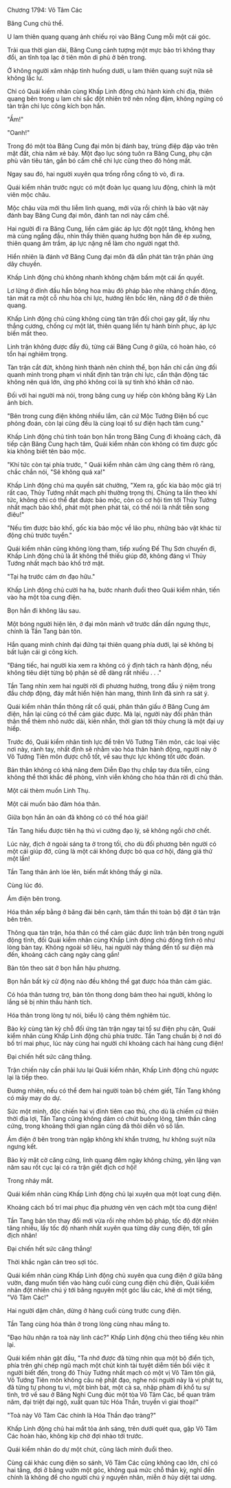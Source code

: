 




Chương 1794: Vô Tâm Các


Băng Cung chủ thể.

U lam thiên quang quang ảnh chiếu rọi vào Băng Cung mỗi một cái góc.

Trải qua thời gian dài, Băng Cung cảnh tượng một mực bảo trì không thay đổi, an tĩnh tọa lạc ở tiên môn di phủ ở bên trong.

Ở không người xâm nhập tình huống dưới, u lam thiên quang suýt nữa sẽ không lắc lư.

Chỉ có Quái kiểm nhân cùng Khấp Linh động chủ hành kinh chi địa, thiên quang bên trong u lam chi sắc đột nhiên trở nên nồng đậm, không ngừng có tàn trận chi lực công kích bọn hắn.

"Ầm!"

"Oanh!"

Trong đó một tòa Băng Cung đại môn bị đánh bay, trùng điệp đập vào trên mặt đất, chia năm xẻ bảy. Một đạo lục sóng tuôn ra Băng Cung, phụ cận phù văn tiêu tán, gắn bó cấm chế chi lực cũng theo đó hỏng mất.

Ngay sau đó, hai người xuyên qua trống rỗng cổng tò vò, đi ra.

Quái kiểm nhân trước ngực có một đoàn lục quang lưu động, chính là một viên mộc châu.

Mộc châu vừa mới thu liễm linh quang, mới vừa rồi chính là bảo vật này đánh bay Băng Cung đại môn, đánh tan nơi này cấm chế.

Hai người đi ra Băng Cung, liền cảm giác áp lực đột ngột tăng, không hẹn mà cùng ngẩng đầu, nhìn thấy thiên quang hướng bọn hắn đè ép xuống, thiên quang âm trầm, áp lực nặng nề làm cho người ngạt thở.

Hiển nhiên là đánh vỡ Băng Cung đại môn đã dẫn phát tàn trận phản ứng dây chuyền.

Khấp Linh động chủ không nhanh không chậm bấm một cái ấn quyết.

Lơ lửng ở đỉnh đầu hắn bông hoa màu đỏ pháp bảo nhẹ nhàng chấn động, tản mát ra một cỗ nhu hòa chi lực, hướng lên bốc lên, nâng đỡ ở đè thiên quang.

Khấp Linh động chủ cũng không cùng tàn trận đối chọi gay gắt, lấy nhu thắng cương, chống cự một lát, thiên quang liền tự hành bình phục, áp lực biến mất theo.

Linh trận không được đầy đủ, từng cái Băng Cung ở giữa, có hoàn hảo, có tổn hại nghiêm trọng.

Tàn trận cắt đứt, không hình thành nên chỉnh thể, bọn hắn chỉ cần ứng đối quanh mình trong phạm vi nhất định tàn trận chi lực, cẩn thận động tác không nên quá lớn, ứng phó không coi là sự tình khó khăn cỡ nào.

Đối với hai người mà nói, trong băng cung uy hiếp còn không bằng Kỳ Lân ảnh bích.

"Bên trong cung điện không nhiều lắm, căn cứ Mộc Tướng Điện bố cục phỏng đoán, còn lại cũng đều là cùng loại tổ sư điện hạch tâm cung."

Khấp Linh động chủ tính toán bọn hắn trong Băng Cung đi khoảng cách, đã tiếp cận Băng Cung hạch tâm, Quái kiểm nhân còn không có tìm được gốc kia không biết tên bảo mộc.

"Khí tức còn tại phía trước, " Quái kiểm nhân cảm ứng càng thêm rõ ràng, chắc chắn nói, "Sẽ không quá xa!"

Khấp Linh động chủ ma quyền sát chưởng, "Xem ra, gốc kia bảo mộc giá trị rất cao, Thủy Tướng nhất mạch phi thường trọng thị. Chúng ta lần theo khí tức, không chỉ có thể đạt được bảo mộc, còn có cơ hội tìm tới Thủy Tướng nhất mạch bảo khố, phát một phen phát tài, có thể nói là nhất tiễn song điêu!"

"Nếu tìm được bảo khố, gốc kia bảo mộc về lão phu, những bảo vật khác từ động chủ trước tuyển."

Quái kiểm nhân cũng không lòng tham, tiếp xuống Đế Thụ Sơn chuyến đi, Khấp Linh động chủ là ắt không thể thiếu giúp đỡ, không đáng vì Thủy Tướng nhất mạch bảo khố trở mặt.

"Tại hạ trước cám ơn đạo hữu."

Khấp Linh động chủ cười ha ha, bước nhanh đuổi theo Quái kiểm nhân, tiến vào hạ một tòa cung điện.

Bọn hắn đi không lâu sau.

Một bóng người hiện lên, ở đại môn mảnh vỡ trước dần dần ngưng thực, chính là Tần Tang bản tôn.

Hắn quang minh chính đại đứng tại thiên quang phía dưới, lại sẽ không bị bất luận cái gì công kích.

"Đáng tiếc, hai người kia xem ra không có ý định tách ra hành động, nếu không tiêu diệt từng bộ phận sẽ dễ dàng rất nhiều . . ."

Tần Tang nhìn xem hai người rời đi phương hướng, trong đầu ý niệm trong đầu chớp động, đáy mắt hiển hiện hàn mang, thình lình đã sinh ra sát ý.

Quái kiểm nhân thần thông rất cổ quái, phân thân giấu ở Băng Cung ám điện, hắn lại cũng có thể cảm giác được. Mà lại, người này đối phân thân thân thể thèm nhỏ nước dãi, kiên nhẫn, thời gian tới thủy chung là một đại uy hiếp.

Trước đó, Quái kiểm nhân tinh lực để trên Vô Tướng Tiên môn, các loại việc nơi này, rảnh tay, nhất định sẽ nhằm vào hóa thân hành động, người này ở Vô Tướng Tiên môn được chỗ tốt, về sau thực lực không tốt ước đoán.

Bản thân không có khả năng đem Diễn Đạo thụ chắp tay đưa tiễn, cũng không thể thời khắc đề phòng, vĩnh viễn không cho hóa thân rời đi chủ thân.

Một cái thèm muốn Linh Thụ.

Một cái muốn bảo đảm hóa thân.

Giữa bọn hắn ân oán đã không có có thể hóa giải!

Tần Tang hiểu được tiên hạ thủ vi cường đạo lý, sẽ không ngồi chờ chết.

Lúc này, địch ở ngoài sáng ta ở trong tối, cho dù đối phương bên người có một cái giúp đỡ, cũng là một cái không được bỏ qua cơ hội, đáng giá thử một lần!

Tần Tang thân ảnh lóe lên, biến mất không thấy gì nữa.

Cùng lúc đó.

Ám điện bên trong.

Hóa thân xếp bằng ở băng đài bên cạnh, tâm thần thì toàn bộ đặt ở tàn trận bên trên.

Thông qua tàn trận, hóa thân có thể cảm giác được linh trận bên trong người động tĩnh, đối Quái kiểm nhân cùng Khấp Linh động chủ động tĩnh rõ như lòng bàn tay. Không ngoài sở liệu, hai người này thẳng đến tổ sư điện mà đến, khoảng cách càng ngày càng gần!

Bản tôn theo sát ở bọn hắn hậu phương.

Bọn hắn bất kỳ cử động nào đều không thể gạt được hóa thân cảm giác.

Có hóa thân tương trợ, bản tôn thong dong bám theo hai người, không lo lắng sẽ bị nhìn thấu hành tích.

Hóa thân trong lòng tự nói, biểu lộ càng thêm nghiêm túc.

Bảo kỳ cùng tàn kỳ chỗ đối ứng tàn trận ngay tại tổ sư điện phụ cận, Quái kiểm nhân cùng Khấp Linh động chủ phía trước. Tần Tang chuẩn bị ở nơi đó bố trí mai phục, lúc này cùng hai người chỉ khoảng cách hai hàng cung điện!

Đại chiến hết sức căng thẳng.

Trận chiến này cần phải lưu lại Quái kiểm nhân, Khấp Linh động chủ ngược lại là tiếp theo.

Đương nhiên, nếu có thể đem hai người toàn bộ chém giết, Tần Tang không có mảy may do dự.

Sức một mình, độc chiến hai vị đỉnh tiêm cao thủ, cho dù là chiếm cứ thiên thời địa lợi, Tần Tang cũng không dám có chút buông lỏng, tâm thần căng cứng, trong khoảng thời gian ngắn cũng đã thôi diễn vô số lần.

Ám điện ở bên trong tràn ngập không khí khẩn trương, hư không suýt nữa ngưng kết.

Bảo kỳ mặt cờ căng cứng, linh quang đêm ngày không chừng, yên lặng vạn năm sau rốt cục lại có ra trận giết địch cơ hội!

Trong nháy mắt.

Quái kiểm nhân cùng Khấp Linh động chủ lại xuyên qua một loạt cung điện.

Khoảng cách bố trí mai phục địa phương vẻn vẹn cách một tòa cung điện!

Tần Tang bản tôn thay đổi mới vừa rồi nhẹ nhõm bộ pháp, tốc độ đột nhiên tăng nhiều, lấy tốc độ nhanh nhất xuyên qua từng dãy cung điện, tới gần địch nhân!

Đại chiến hết sức căng thẳng!

Thời khắc ngàn cân treo sợi tóc.

Quái kiểm nhân cùng Khấp Linh động chủ xuyên qua cung điện ở giữa băng vườn, đang muốn tiến vào hàng cuối cùng cung điện chủ điện, Quái kiểm nhân đột nhiên chú ý tới băng nguyên một góc lầu các, khẽ di một tiếng, "Vô Tâm Các!"

Hai người dậm chân, dừng ở hàng cuối cùng trước cung điện.

Tần Tang cùng hóa thân ở trong lòng cùng nhau mắng to.

"Đạo hữu nhận ra toà này linh các?" Khấp Linh động chủ theo tiếng kêu nhìn lại.

Quái kiểm nhân gật đầu, "Ta nhớ được đã từng nhìn qua một bộ điển tịch, phía trên ghi chép ngũ mạch một chút kinh tài tuyệt diễm tiền bối việc ít người biết đến, trong đó Thủy Tướng nhất mạch có một vị Vô Tâm tôn giả, Vô Tướng Tiên môn không câu nệ phật đạo, nghe nói người này là vị phật tu, đã từng tự phong tu vi, một bình bát, một cà sa, nhập phàm đi khổ tu sự tình, trở về sau ở Băng Nghi Cung đúc một tòa Vô Tâm Các, bế quan trăm năm, đại triệt đại ngộ, xuất quan tức Hóa Thần, truyền vì giai thoại!"

"Toà này Vô Tâm Các chính là Hóa Thần đạo tràng?"

Khấp Linh động chủ hai mắt tỏa ánh sáng, trên dưới quét qua, gặp Vô Tâm Các hoàn hảo, không kịp chờ đợi nhào tới trước.

Quái kiểm nhân do dự một chút, cũng lách mình đuổi theo.

Cùng cái khác cung điện so sánh, Vô Tâm Các cũng không cao lớn, chỉ có hai tầng, đợi ở băng vườn một góc, không quá mức chỗ thần kỳ, nghĩ đến chính là không để cho người chú ý nguyên nhân, miễn ở hủy diệt tai ương.




